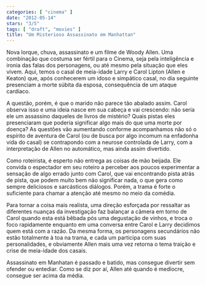 ```yaml
---
categories: [ "cinema" ]
date: "2012-05-14"
stars: "3/5"
tags: [ "draft", "movies" ]
title: "Um Misterioso Assassinato em Manhattan"
---
```

Nova Iorque, chuva, assassinato e um filme de Woody Allen. Uma
combinação que costuma ser fértil para o Cinema, seja pela
inteligência e ironia das falas dos personagens, ou até mesmo pela
situação que eles vivem. Aqui, temos o casal de meia-idade Larry e Carol
Lipton (Allen e Keaton) que, após conhecerem um idoso e simpático casal,
no dia seguinte presenciam a morte súbita da esposa, consequência de
um ataque cardíaco.

A questão, porém, é que o marido não parece tão abalado assim. Carol
observa isso e uma ideia nasce em sua cabeça e vai crescendo: não
seria ele um assassino daqueles de livros de mistério? Quais pistas
eles presenciaram que poderia significar algo mais do que uma morte por
doença? As questões vão aumentando conforme acompanhamos não só o
espírito de aventura de Carol (ou de busca por algo incomum na enfadonha
vida do casal) se contrapondo com a neurose controlada de Larry, com a
interpretação de Allen no automático, mas ainda assim divertido.

Como roteirista, é esperto não entrega as coisas de mão beijada. Ele
convida o espectador em seu roteiro a perceber aos poucos experimentar
a sensação de algo errado junto com Carol, que vai encontrando pista
atrás de pista, que podem muito bem não significar nada, o que gera
como sempre deliciosos e sarcásticos diálogos. Porém, a trama é forte
o suficiente para chamar a atenção até mesmo no meio da comédia.

Para tornar a coisa mais realista, uma direção esforçada por ressaltar
as diferentes nuanças da investigação faz balançar a câmera
em torno de Carol quando esta está bêbada pós uma degustação de
vinhos, e troca o foco rapidamente enquanto em uma conversa entre Carol
e Larry decidimos quem está com a razão. Da mesma forma, os personagens
secundários não estão totalmente à toa na trama, e cada um participa
com suas personalidades, e obviamente Allen mais uma vez retorna o tema
traição e crise de meia-idade dos casais.

Assassinato em Manhatan é passado e batido, mas consegue divertir sem
ofender ou entediar. Como se diz por aí, Allen até quando é medíocre,
consegue ser acima da média.

